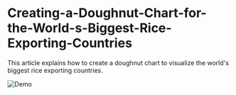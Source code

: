 # Creating-a-Doughnut-Chart-for-the-World-s-Biggest-Rice-Exporting-Countries
This article explains how to create a doughnut chart to visualize the world's biggest rice exporting countries.

![Demo](https://github.com/SyncfusionExamples/Creating-a-Doughnut-Chart-for-the-World-s-Biggest-Rice-Exporting-Countries/assets/103025761/4df316fe-1c7c-49eb-a8af-8cf7864d5bdc)